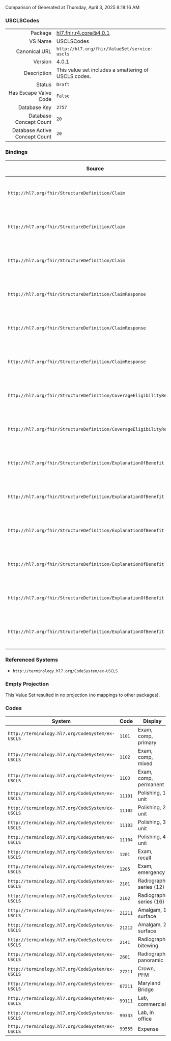 Comparison of 
Generated at Thursday, April 3, 2025 8:18:16 AM

### USCLSCodes

|      |     |
| ---: | --- |
| Package | hl7.fhir.r4.core@4.0.1 |
| VS Name | USCLSCodes |
| Canonical URL | `http://hl7.org/fhir/ValueSet/service-uscls` |
| Version | 4.0.1 |
| Description | This value set includes a smattering of USCLS codes. |
| Status | `Draft` |
| Has Escape Valve Code | `False` |
| Database Key | `2757` |
| Database Concept Count | `20` |
| Database Active Concept Count | `20` |
### Bindings

| Source | Element | Binding | Strength | Element Short |
| ------ | ------- | ------- | -------- | ------------- |
| `http://hl7.org/fhir/StructureDefinition/Claim` | `Claim.item.productOrService` | `http://hl7.org/fhir/ValueSet/service-uscls` | `Example` | Billing, service, product, or drug code |
| `http://hl7.org/fhir/StructureDefinition/Claim` | `Claim.item.detail.productOrService` | `http://hl7.org/fhir/ValueSet/service-uscls` | `Example` | Billing, service, product, or drug code |
| `http://hl7.org/fhir/StructureDefinition/Claim` | `Claim.item.detail.subDetail.productOrService` | `http://hl7.org/fhir/ValueSet/service-uscls` | `Example` | Billing, service, product, or drug code |
| `http://hl7.org/fhir/StructureDefinition/ClaimResponse` | `ClaimResponse.addItem.productOrService` | `http://hl7.org/fhir/ValueSet/service-uscls` | `Example` | Billing, service, product, or drug code |
| `http://hl7.org/fhir/StructureDefinition/ClaimResponse` | `ClaimResponse.addItem.detail.productOrService` | `http://hl7.org/fhir/ValueSet/service-uscls` | `Example` | Billing, service, product, or drug code |
| `http://hl7.org/fhir/StructureDefinition/ClaimResponse` | `ClaimResponse.addItem.detail.subDetail.productOrService` | `http://hl7.org/fhir/ValueSet/service-uscls` | `Example` | Billing, service, product, or drug code |
| `http://hl7.org/fhir/StructureDefinition/CoverageEligibilityRequest` | `CoverageEligibilityRequest.item.productOrService` | `http://hl7.org/fhir/ValueSet/service-uscls` | `Example` | Billing, service, product, or drug code |
| `http://hl7.org/fhir/StructureDefinition/CoverageEligibilityResponse` | `CoverageEligibilityResponse.insurance.item.productOrService` | `http://hl7.org/fhir/ValueSet/service-uscls` | `Example` | Billing, service, product, or drug code |
| `http://hl7.org/fhir/StructureDefinition/ExplanationOfBenefit` | `ExplanationOfBenefit.item.productOrService` | `http://hl7.org/fhir/ValueSet/service-uscls` | `Example` | Billing, service, product, or drug code |
| `http://hl7.org/fhir/StructureDefinition/ExplanationOfBenefit` | `ExplanationOfBenefit.item.detail.productOrService` | `http://hl7.org/fhir/ValueSet/service-uscls` | `Example` | Billing, service, product, or drug code |
| `http://hl7.org/fhir/StructureDefinition/ExplanationOfBenefit` | `ExplanationOfBenefit.item.detail.subDetail.productOrService` | `http://hl7.org/fhir/ValueSet/service-uscls` | `Example` | Billing, service, product, or drug code |
| `http://hl7.org/fhir/StructureDefinition/ExplanationOfBenefit` | `ExplanationOfBenefit.addItem.productOrService` | `http://hl7.org/fhir/ValueSet/service-uscls` | `Example` | Billing, service, product, or drug code |
| `http://hl7.org/fhir/StructureDefinition/ExplanationOfBenefit` | `ExplanationOfBenefit.addItem.detail.productOrService` | `http://hl7.org/fhir/ValueSet/service-uscls` | `Example` | Billing, service, product, or drug code |
| `http://hl7.org/fhir/StructureDefinition/ExplanationOfBenefit` | `ExplanationOfBenefit.addItem.detail.subDetail.productOrService` | `http://hl7.org/fhir/ValueSet/service-uscls` | `Example` | Billing, service, product, or drug code |

### Referenced Systems

* `http://terminology.hl7.org/CodeSystem/ex-USCLS`
### Empty Projection

This Value Set resulted in no projection (no mappings to other packages).

### Codes

| System | Code | Display |
| ------ | ---- | ------- |
| `http://terminology.hl7.org/CodeSystem/ex-USCLS` | `1101` | Exam, comp, primary |
| `http://terminology.hl7.org/CodeSystem/ex-USCLS` | `1102` | Exam, comp, mixed |
| `http://terminology.hl7.org/CodeSystem/ex-USCLS` | `1103` | Exam, comp, permanent |
| `http://terminology.hl7.org/CodeSystem/ex-USCLS` | `11101` | Polishing, 1 unit |
| `http://terminology.hl7.org/CodeSystem/ex-USCLS` | `11102` | Polishing, 2 unit |
| `http://terminology.hl7.org/CodeSystem/ex-USCLS` | `11103` | Polishing, 3 unit |
| `http://terminology.hl7.org/CodeSystem/ex-USCLS` | `11104` | Polishing, 4 unit |
| `http://terminology.hl7.org/CodeSystem/ex-USCLS` | `1201` | Exam, recall |
| `http://terminology.hl7.org/CodeSystem/ex-USCLS` | `1205` | Exam, emergency |
| `http://terminology.hl7.org/CodeSystem/ex-USCLS` | `2101` | Radiograph, series (12) |
| `http://terminology.hl7.org/CodeSystem/ex-USCLS` | `2102` | Radiograph, series (16) |
| `http://terminology.hl7.org/CodeSystem/ex-USCLS` | `21211` | Amalgam, 1 surface |
| `http://terminology.hl7.org/CodeSystem/ex-USCLS` | `21212` | Amalgam, 2 surface |
| `http://terminology.hl7.org/CodeSystem/ex-USCLS` | `2141` | Radiograph, bitewing |
| `http://terminology.hl7.org/CodeSystem/ex-USCLS` | `2601` | Radiograph, panoramic |
| `http://terminology.hl7.org/CodeSystem/ex-USCLS` | `27211` | Crown, PFM |
| `http://terminology.hl7.org/CodeSystem/ex-USCLS` | `67211` | Maryland Bridge |
| `http://terminology.hl7.org/CodeSystem/ex-USCLS` | `99111` | Lab, commercial |
| `http://terminology.hl7.org/CodeSystem/ex-USCLS` | `99333` | Lab, in office |
| `http://terminology.hl7.org/CodeSystem/ex-USCLS` | `99555` | Expense |

